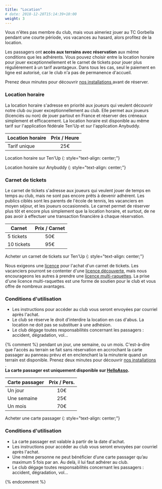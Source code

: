 ```yaml
---
title: "Location"
# date: 2018-12-28T15:14:39+10:00
weight: 3
---
```


Vous n'êtes pas membre du club, mais vous aimeriez jouer au TC Gorbella pendant une courte période, vos vacances au hasard, alors profitez de la location.
<!--more-->

Les passagers ont **accès aux terrains avec réservation** aux même conditions que les adhérents.
Vous pouvez choisir entre la location horaire pour jouer exceptionnellement et le carnet de tickets pour jouer plus régulièrement à un tarif avantageux.
Dans tous les cas, seul le paiement en ligne est autorisé, car le club n'a pas de permanence d'accueil.

Prenez deux minutes pour découvrir [nos installations ](/services/installations/) avant de réserver.

### Location horaire

La location horaire s'adresse en priorité aux joueurs qui veulent découvrir notre club ou jouer exceptionnellement au club.
Elle permet aux joueurs (licenciés ou non) de jouer partout en France et réserver des créneaux simplement et efficacement.
La location horaire est disponible au même tarif sur l'application fédérale Ten'Up et sur l'application Anybuddy.

| Location horaire | Prix / Heure |
|------------------|:------------:|
| Tarif unique     | 25€          |



<a class="button button-primary" style="text-decoration: none; text-align: center" href="https://tenup.fft.fr/location-horaire">Location horaire sur Ten'Up</a>
{: style="text-align: center;"}


<a class="button button-primary" style="text-decoration: none; text-align: center" href="https://www.anybuddyapp.com">Location horaire sur Anybuddy</a>
{: style="text-align: center;"}



### Carnet de tickets

Le carnet de tickets s'adresse aux joueurs qui veulent jouer de temps en temps au club, mais ne sont pas encore prêts à devenir adhérent.
Les publics ciblés sont les parents de l'école de tennis, les vacanciers en moyen séjour, et les joueurs occasionnels.
Le carnet permet de réserver plus tôt et encore plus simplement que la location horaire, et surtout, de ne pas avoir à effectuer une transaction financière à chaque réservation.

| Carnet     | Prix / Carnet |
|------------|:-------------:|
| 5 tickets  | 50€           |
| 10 tickets | 95€           |


<a class="button button-primary" style="text-decoration: none; text-align: center" href="https://tenup.fft.fr/club/62060274/offres">Acheter un carnet de tickets sur Ten'Up</a>
{: style="text-align: center;"}

Nous exigeons une [licence](https://www.fft.fr/la-federation/licences) pour l'achat d'un carnet de tickets.
Les vacanciers pourront se contenter d'une [licence découverte](https://www.fft.fr/la-federation/licences), mais nous encourageons les autres à prendre une [licence multi-raquettes](https://www.fft.fr/la-federation/licences).
La prise d'une licence multi-raquettes est une forme de soutien pour le club et vous offre de nombreux avantages.

### Conditions d'utilisation

- Les instructions pour accéder au club vous seront envoyées par courriel après l'achat.
- Le club se réserve le droit d'interdire la location en cas d'abus. La location ne doit pas se substituer à une adhésion.
- Le club dégage toutes responsabilités concernant les passagers : accident, dégradation, vol...


{% comment %}
pendant un jour, une semaine, ou un mois.
C'est-à-dire que l'accès au terrain se fait sans réservation en accrochant la carte passager au panneau prévu et en enclenchant la la minuterie quand un terrain est disponible.
Prenez deux minutes pour découvrir [nos installations ](/services/installations/).\
**La carte passager est uniquement disponible sur [HelloAsso](https://www.helloasso.com/associations/tennis-club-gorbella/boutiques/carte-passager).**

| Carte passager | Prix / Pers. |
|----------------|:------------:|
| Un jour        | 10€          |
| Une semaine    | 25€          |
| Un mois        | 70€          |


<a class="button button-primary" style="text-decoration: none; text-align: center" href="https://www.helloasso.com/associations/tennis-club-gorbella/boutiques/carte-passager">Acheter une carte passager</a>
{: style="text-align: center;"}


### Conditions d'utilisation

- La carte passager est valable à partir de la date d'achat.
- Les instructions pour accéder au club vous seront envoyées par courriel après l'achat.
- Une même personne ne peut bénéficier d’une carte passager qu’au maximum 5 fois par an. Au delà, il lui faut adhérer au club.
- Le club dégage toutes responsabilités concernant les passagers : accident, dégradation, vol...

{% endcomment %}
